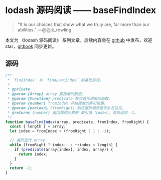 # lodash 源码阅读 —— baseFindIndex

> "It is our choices that show what we truly are, far more than our abilities." —@@jk_rowling

本文为 《lodash 源码阅读》 系列文章，后续内容会在 [github](https://github.com/gu-xionghong/lodash-analysis) 中发布，欢迎 star，[gitbook](https://gu-xionghong.gitbook.io/lodash-analysis/) 同步更新。

## 源码

```js
/**
 * `findIndex` 与 `findLastIndex` 的基础实现。
 *
 * @private
 * @param {Array} array 要搜索的数组。
 * @param {Function} predicate 每次迭代调用的函数。
 * @param {number} fromIndex 开始搜索的索引位置。
 * @param {boolean} [fromRight] 制定遍历顺序是否从右往左。
 * @returns {number} 返回找到元素的 索引值（index），否则返回 -1。
 */
function baseFindIndex(array, predicate, fromIndex, fromRight) {
  const { length } = array;
  let index = fromIndex + (fromRight ? 1 : -1);

  // 遍历迭代 array
  while (fromRight ? index-- : ++index < length) {
    if (predicate(array[index], index, array)) {
      return index;
    }
  }
  return -1;
}
```
